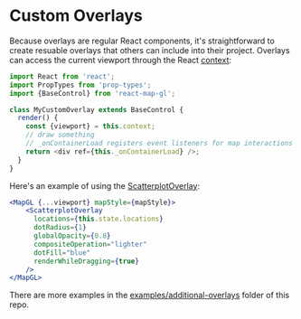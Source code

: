 # Custom Overlays

Because overlays are regular React components, it's straightforward to create
resuable overlays that others can include into their project. Overlays can access
the current viewport through the React [context](https://facebook.github.io/react/docs/context.html):

```js
import React from 'react';
import PropTypes from 'prop-types';
import {BaseControl} from 'react-map-gl';

class MyCustomOverlay extends BaseControl {
  render() {
    const {viewport} = this.context;
    // draw something
    // _onContainerLoad registers event listeners for map interactions
    return <div ref={this._onContainerLoad} />;
  }
}
```

Here's an example of using the [ScatterplotOverlay](https://github.com/uber/react-map-gl/blob/master/examples/additional-overlays/scatterplot-overlay.js):

```jsx
<MapGL {...viewport} mapStyle={mapStyle}>
    <ScatterplotOverlay
      locations={this.state.locations}
      dotRadius={1}
      globalOpacity={0.8}
      compositeOperation="lighter"
      dotFill="blue"
      renderWhileDragging={true}
    />
</MapGL>
```

There are more examples in the [examples/additional-overlays](https://github.com/uber/react-map-gl/tree/master/examples/additional-overlays) folder of this repo.
